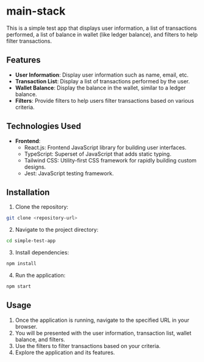 # main-stack
This is a simple test app that displays user information, a list of transactions performed, a list of balance in wallet (like ledger balance), and filters to help filter transactions.

## Features

- **User Information**: Display user information such as name, email, etc.
- **Transaction List**: Display a list of transactions performed by the user.
- **Wallet Balance**: Display the balance in the wallet, similar to a ledger balance.
- **Filters**: Provide filters to help users filter transactions based on various criteria.

## Technologies Used

- **Frontend**:
  - React.js: Frontend JavaScript library for building user interfaces.
  - TypeScript: Superset of JavaScript that adds static typing.
  - Tailwind CSS: Utility-first CSS framework for rapidly building custom designs.
  - Jest: JavaScript testing framework.

## Installation

1. Clone the repository:

```bash
git clone <repository-url>
```

2. Navigate to the project directory:

```bash
cd simple-test-app
```

3. Install dependencies:

```bash
npm install
```

4. Run the application:

```bash
npm start
```

## Usage

1. Once the application is running, navigate to the specified URL in your browser.
2. You will be presented with the user information, transaction list, wallet balance, and filters.
3. Use the filters to filter transactions based on your criteria.
4. Explore the application and its features.
